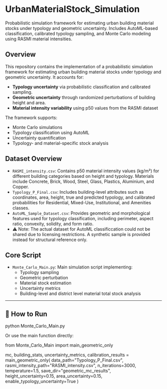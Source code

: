 # UrbanMaterialStock_Simulation
Probabilistic simulation framework for estimating urban building material stocks under typology and geometric uncertainty. Includes AutoML-based classification, calibrated typology sampling, and Monte Carlo modeling using RASMI material intensities.

##  Overview
This repository contains the implementation of a probabilistic simulation framework for estimating urban building material stocks under typology and geometric uncertainty.
It accounts for:

- **Typology uncertainty** via probabilistic classification and calibrated sampling.
- **Geometric uncertainty** through randomized perturbations of building height and area.
- **Material intensity variability** using p50 values from the RASMI dataset


The framework supports:
- Monte Carlo simulations
- Typology classification using AutoML
- Uncertainty quantification
- Typology- and material-specific stock analysis

##  Dataset Overview

- `RASMI_intensity.csv`: Contains p50 material intensity values (kg/m²) for different building categories based on height and typology. Materials include Concrete, Brick, Wood, Steel, Glass, Plastics, Aluminium, and Copper.
- `Typology_P_Final.csv`: Includes building-level attributes such as coordinates, area, height, true and predicted typology, and calibrated probabilities for Residential, Mixed-Use, Institutional, and Amenities classes.
- `AutoML_Sample_Dataset.csv`: Provides geometric and morphological features used for typology classification, including perimeter, aspect ratio, convexity, solidity, and form ratio.
- ⚠️ Note: The actual dataset for AutoML classificcation could not be shared due to licensing restrictions. A synthetic sample is provided instead for structural reference only. 


##  Core Script

- `Monte_Carlo_Main.py`: Main simulation script implementing:
  - Typology sampling
  - Geometric perturbation
  - Material stock estimation
  - Uncertainty metrics
  - Building-level and district level material total stock analysis

---

## 🚀 How to Run

python Monte_Carlo_Main.py

Or use the main function directly:

from Monte_Carlo_Main import main_geometric_only

mc, building_stats, uncertainty_metrics, calibration_results = main_geometric_only(
    data_path="Typology_P_Final.csv",
    rasmi_intensity_path="RASMI_intensity.csv",
    n_iterations=3000,
    temperature=1.5,
    save_dir="geometric_mc_results",
    height_uncertainty=0.15,
    area_uncertainty=0.15,
    enable_typology_uncertainty=True
)
